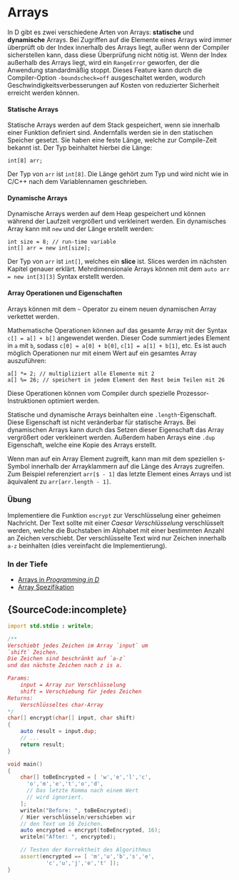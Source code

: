 # Arrays

In D gibt es zwei verschiedene Arten von Arrays: **statische** und **dynamische**
Arrays. Bei Zugriffen auf die Elemente eines Arrays wird immer überprüft ob der Index
innerhalb des Arrays liegt, außer wenn der Compiler sicherstellen kann, dass diese
Überprüfung nicht nötig ist.
Wenn der Index außerhalb des Arrays liegt, wird ein `RangeError` geworfen, der die
Anwendung standardmäßig stoppt.
Dieses Feature kann durch die Compiler-Option `-boundscheck=off` ausgeschaltet
werden, wodurch Geschwindigkeitsverbesserungen auf Kosten von reduzierter Sicherheit
erreicht werden können.

#### Statische Arrays

Statische Arrays werden auf dem Stack gespeichert, wenn sie innerhalb einer
Funktion definiert sind. Andernfalls werden sie in den statischen Speicher gesetzt.
Sie haben eine feste Länge, welche zur Compile-Zeit bekannt ist. Der Typ
beinhaltet hierbei die Länge:

    int[8] arr;

Der Typ von `arr` ist `int[8]`. Die Länge gehört zum Typ und wird nicht wie in
C/C++ nach dem Variablennamen geschrieben.

#### Dynamische Arrays

Dynamische Arrays werden auf dem Heap gespeichert und können während der
Laufzeit vergrößert und verkleinert werden. Ein dynamisches Array kann mit `new`
und der Länge erstellt werden:

    int size = 8; // run-time variable
    int[] arr = new int[size];

Der Typ von `arr` ist `int[]`, welches ein **slice** ist. Slices
werden im nächsten Kapitel genauer erklärt. Mehrdimensionale Arrays können
mit dem `auto arr = new int[3][3]` Syntax erstellt werden.

#### Array Operationen und Eigenschaften

Arrays können mit dem `~` Operator zu einem neuen dynamischen Array verkettet
werden.

Mathematische Operationen können auf das gesamte Array mit der Syntax
`c[] = a[] + b[]` angewendet werden.
Dieser Code summiert jedes Element in `a` mit `b`, sodass
`c[0] = a[0] + b[0]`, `c[1] = a[1] + b[1]`, etc. Es ist auch möglich
Operationen nur mit einem Wert auf ein gesamtes Array auszuführen:

    a[] *= 2; // multipliziert alle Elemente mit 2
    a[] %= 26; // speichert in jedem Element den Rest beim Teilen mit 26

Diese Operationen können vom Compiler durch spezielle Prozessor-Instruktionen
optimiert werden.

Statische und dynamische Arrays beinhalten eine `.length`-Eigenschaft.
Diese Eigenschaft ist nicht veränderbar für statische Arrays. Bei dynamischen
Arrays kann durch das Setzen dieser Eigenschaft das Array vergrößert oder
verkleinert werden. Außerdem haben Arrays eine `.dup` Eigenschaft, welche
eine Kopie des Arrays erstellt.

Wenn man auf ein Array Element zugreift, kann man mit dem speziellen
`$`-Symbol innerhalb der Arrayklammern auf die Länge des Arrays zugreifen.
Zum Beispiel referenziert `arr[$ - 1]` das letzte Element eines Arrays
und ist äquivalent zu `arr[arr.length - 1]`.

### Übung

Implementiere die Funktion `encrypt` zur Verschlüsselung einer geheimen
Nachricht. Der Text sollte mit einer *Caesar Verschlüsselung*
verschlüsselt werden, welche die Buchstaben im Alphabet mit einer
bestimmten Anzahl an Zeichen verschiebt. Der verschlüsselte Text
wird nur Zeichen innerhalb `a-z` beinhalten (dies vereinfacht die Implementierung).

### In der Tiefe

- [Arrays in _Programming in D_](http://ddili.org/ders/d.en/arrays.html)
- [Array Spezifikation](https://dlang.org/spec/arrays.html)

## {SourceCode:incomplete}

```d
import std.stdio : writeln;

/**
Verschiebt jedes Zeichen im Array `input` um
`shift` Zeichen.
Die Zeichen sind beschränkt auf `a-z`
und das nächste Zeichen nach z is a.

Params:
    input = Array zur Verschlüsselung
    shift = Verschiebung für jedes Zeichen
Returns:
    Verschlüsseltes char-Array
*/
char[] encrypt(char[] input, char shift)
{
    auto result = input.dup;
    // ...
    return result;
}

void main()
{
    char[] toBeEncrypted = [ 'w','e','l','c',
      'o','m','e','t','o','d',
      // Das letzte Komma nach einem Wert
      // wird ignoriert.
    ];
    writeln("Before: ", toBeEncrypted);
    / Hier verschlüsseln/verschieben wir
    // den Text um 16 Zeichen.
    auto encrypted = encrypt(toBeEncrypted, 16);
    writeln("After: ", encrypted);

    // Testen der Korrektheit des Algorithmus
    assert(encrypted == [ 'm','u','b','s','e',
            'c','u','j','e','t' ]);
}
```